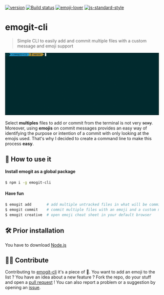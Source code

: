 [![version](https://img.shields.io/badge/version-1.0.0-green.svg?style=flat-square)](https://github.com/pierrechls/emogit-cli) [![Build status](https://img.shields.io/badge/build-passing-green.svg?style=flat-square)](https://img.shields.io/badge/build-passing-green.svg?style=flat-square) [![emoji-lover](https://img.shields.io/badge/emoji%20lover-%20%20%F0%9F%9A%80%20%20-yellow.svg?style=flat-square)](https://github.com/pierrechls/emogit-cli) [![js-standard-style](https://img.shields.io/badge/code_style-standard-lightgrey.svg?style=flat-square)](http://standardjs.com/)

# emogit-cli

> Simple CLI to easily add and commit multiple files with a custom message and emoji support

![preview](https://raw.githubusercontent.com/pierrechls/emogit-cli/master/emogit-preview.gif)

Select **multiples** files to add or commit from the terminal is not very ~~sexy~~. Moreover, using **emojis** on commit messages provides an easy way of identifying the purpose or intention of a commit with only looking at the emojis used.  That's why I decided to create a command line to make this process **easy**.

## 🚀 How to use it

#### Install emogit as a global package

```bash
$ npm i -g emogit-cli
```

#### Have fun

```bash
$ emogit add       # add multiple untracked files in what will be committed
$ emogit commit    # commit multiple files with an emoji and a custom message
$ emogit creative  # open emoji cheat sheet in your default browser
```

## 🛠 Prior installation

You have to download [Node.js](https://nodejs.org/en/download/)

## 🙌🏻 Contribute

Contributing to [emogit-cli](https://www.npmjs.com/package/emogit-cli) it's a piece of 🍰. You want to add an emoji to the list ? You have an idea about a new feature ? Fork the repo, do your stuff and open a [pull request](https://github.com/pierrechls/emogit-cli/compare) ! You can also report a problem or a suggestion by opening an [issue](https://github.com/pierrechls/emogit-cli/issues/new).
